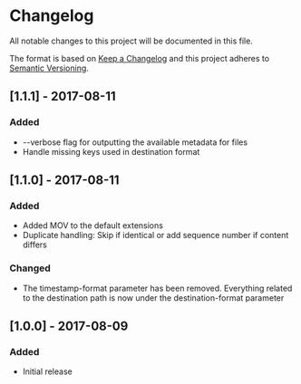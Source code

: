 # Changelog
All notable changes to this project will be documented in this file.

The format is based on [Keep a Changelog](http://keepachangelog.com/en/1.0.0/)
and this project adheres to [Semantic Versioning](http://semver.org/spec/v2.0.0.html).

## [1.1.1] - 2017-08-11

### Added
 - --verbose flag for outputting the available metadata for files
 - Handle missing keys used in destination format

## [1.1.0] - 2017-08-11

### Added
 - Added MOV to the default extensions
 - Duplicate handling: Skip if identical or add sequence number if content differs

### Changed
 - The timestamp-format parameter has been removed. Everything related to the destination path is now under the destination-format parameter

## [1.0.0] - 2017-08-09
### Added
 - Initial release
